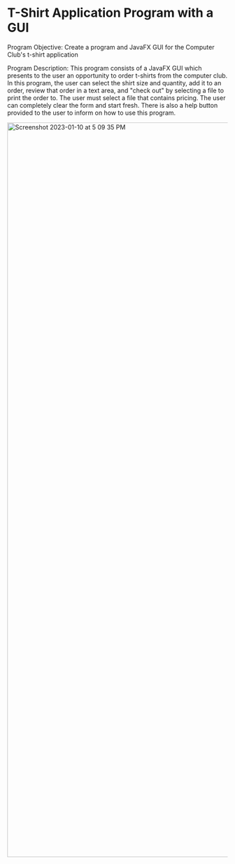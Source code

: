 # T-Shirt Application Program with a GUI

Program Objective:
Create a program and JavaFX GUI for the Computer Club's t-shirt application

Program Description:
This program consists of a JavaFX GUI which presents to the user
an opportunity to order t-shirts from the computer club. In this
program, the user can select the shirt size and quantity, add it
to an order, review that order in a text area, and "check out" by
selecting a file to print the order to. The user must select a file
that contains pricing. The user can completely clear the form and
start fresh. There is also a help button provided to the user to
inform on how to use this program.

<img width="1680" alt="Screenshot 2023-01-10 at 5 09 35 PM" src="https://user-images.githubusercontent.com/7319667/211673073-675c3e06-49f2-4cc8-a23d-f5b8c7b77f9f.png">

